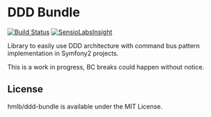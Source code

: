 # DDD Bundle
[![Build Status](https://travis-ci.org/hmlb/ddd-bundle.svg)](https://travis-ci.org/hmlb/ddd-bundle) [![SensioLabsInsight](https://insight.sensiolabs.com/projects/64e7905c-71b8-45a6-aa88-03e1ac26bc3b/big.png)](https://insight.sensiolabs.com/projects/64e7905c-71b8-45a6-aa88-03e1ac26bc3b)

Library to easily use DDD architecture with command bus pattern implementation in Symfony2 projects.

This is a work in progress, BC breaks could happen without notice.

## License

hmlb/ddd-bundle is available under the MIT License.
